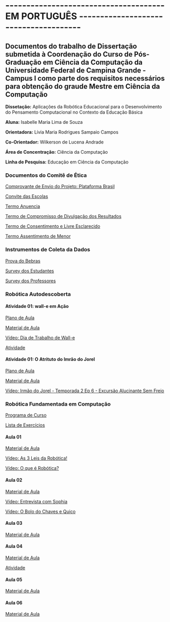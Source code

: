 # -------------------------------------- EM PORTUGUÊS -------------------------------------- 
## Documentos do trabalho de Dissertação submetida à Coordenação do Curso de Pós-Graduação em Ciência da Computação da Universidade Federal de Campina Grande - Campus I como parte dos requisitos necessários para obtenção do graude Mestre em Ciência da Computação

**Dissetação:** Aplicações da Robótica Educacional para o Desenvolvimento do Pensamento Computacional no Contexto da Educação Básica

**Aluna:** Isabelle Maria Lima de Souza

**Orientadora:** Lívia Maria Rodrigues Sampaio Campos

**Co-Orientador:** Wilkerson de Lucena Andrade

**Área de Concentração:** Ciência da Computação

**Linha de Pesquisa:** Educação em Ciência da Computação


### Documentos do Comitê de Ética

[Comprovante de Envio do Projeto: Plataforma Brasil](Comprovante_Plataforma_Brasil.pdf)

[Convite das Escolas](Convite_Escola.pdf)

[Termo Anuencia](Termo_Anuencia_Direcao.pdf)

[Termo de Compromisso de Divulgação dos Resultados](Termo_Compromisso)

[Termo de Consentimento e Livre Esclarecido](Termo_livre_esclarecido)

[Termo Assentimento de Menor](Termo_Assentimento_De_Menor.pdf)


### Instrumentos de Coleta da Dados

[Prova do Bebras](Prova_Bebras_2015.pdf)

[Survey dos Estudantes](Survey_Estudantes.pdf)

[Survey dos Professores](Survey_Professor.pdf)


### Robótica Autodescoberta

#### Atividade 01: wall-e em Ação

[Plano de Aula](Plano_Aula_Atividade_01.pdf)

[Material de Aula](Plano_Aula_Atividade_01.pdf)

[Vídeo: Dia de Trabalho de Wall-e](https://www.youtube.com/watch?v=WB8LrCWmGYw)

[Atividade](Atividade.pdf)

#### Atividade 01: O Atrituto do Imrão do Jorel

[Plano de Aula](Plano_Aula_Atividade_02.pdf)

[Material de Aula](Plano_Aula_Atividade_02.pdf)

[Vídeo: Irmão do Jorel - Temporada 2 Ep 6 - Excursão Alucinante Sem Freio](https://www.youtube.com/watch?v=tcpHlPU3LuY)


### Robótica Fundamentada em Computação

[Programa de Curso](Programa_Robotica_Fund_Computacao.pdf)

[Lista de Exercícios](Lista_Exercicios.pdf)


#### Aula 01

[Material de Aula](Aula_01.pdf)

[Vídeo: As 3 Leis da Robótica!](https://www.youtube.com/watch?v=f462JqIyjHw)

[Vídeo: O que é Robótica?](https://www.youtube.com/watch?v=Pk5asclZFAA)


#### Aula 02

[Material de Aula](Aula_02.pdf)

[Vídeo: Entrevista com Sophia](https://www.youtube.com/watch?v=M3_5B5JjlvA&t=34s)

[Vídeo: O Bolo do Chaves e Quico](Chaves.mp4)


#### Aula 03

[Material de Aula](Aula_03.pdf)


#### Aula 04

[Material de Aula](Aula_04.pdf)

[Atividade](Atividade.pdf)


#### Aula 05

[Material de Aula](Aula_05.pdf)


#### Aula 06

[Material de Aula](Aula_06.pdf)
